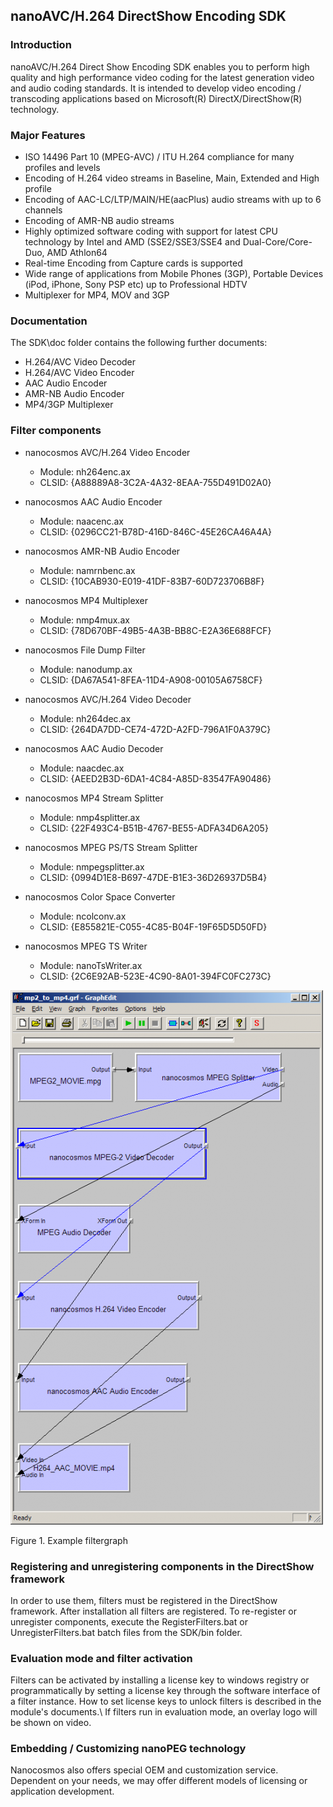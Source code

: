 ## nanoAVC/H.264 DirectShow Encoding SDK

### Introduction

nanoAVC/H.264 Direct Show Encoding SDK enables you to perform high quality and high performance video coding for the latest generation video and audio coding standards. It is intended to develop  video encoding / transcoding applications based on Microsoft(R) DirectX/DirectShow(R) technology.

### Major Features

  * ISO 14496 Part 10 (MPEG-AVC) / ITU H.264 compliance for many profiles and levels
  * Encoding of H.264 video streams in Baseline, Main, Extended and High profile
  * Encoding of AAC-LC/LTP/MAIN/HE(aacPlus) audio streams with up to 6 channels
  * Encoding of AMR-NB audio streams
  * Highly optimized software coding with support for latest CPU  technology by Intel and AMD (SSE2/SSE3/SSE4 and Dual-Core/Core-Duo, AMD Athlon64
  * Real-time Encoding from Capture cards is supported
  * Wide range of applications from Mobile Phones (3GP), Portable Devices (iPod, iPhone, Sony PSP etc) up to Professional HDTV
  * Multiplexer for MP4, MOV and 3GP


### Documentation

The SDK\doc folder contains the following further documents:

  * H.264/AVC Video Decoder
  * H.264/AVC Video Encoder
  * AAC Audio Encoder
  * AMR-NB Audio Encoder
  * MP4/3GP Multiplexer

### Filter components

  * nanocosmos AVC/H.264 Video Encoder
    * Module:		nh264enc.ax
    * CLSID:		{A88889A8-3C2A-4A32-8EAA-755D491D02A0}


  * nanocosmos AAC Audio Encoder
    * Module:		naacenc.ax
    * CLSID:		{0296CC21-B78D-416D-846C-45E26CA46A4A}


  * nanocosmos AMR-NB Audio Encoder
    * Module:		namrnbenc.ax
    * CLSID:		{10CAB930-E019-41DF-83B7-60D723706B8F}


  * nanocosmos MP4 Multiplexer
    * Module:		nmp4mux.ax
    * CLSID:		{78D670BF-49B5-4A3B-BB8C-E2A36E688FCF}


  * nanocosmos File Dump Filter
    * Module:		nanodump.ax
    * CLSID:		{DA67A541-8FEA-11D4-A908-00105A6758CF}


  * nanocosmos AVC/H.264 Video Decoder
    * Module:		nh264dec.ax
    * CLSID:		{264DA7DD-CE74-472D-A2FD-796A1F0A379C}


  * nanocosmos AAC Audio Decoder
    * Module:		naacdec.ax
    * CLSID:		{AEED2B3D-6DA1-4C84-A85D-83547FA90486}


  * nanocosmos MP4 Stream Splitter
    * Module:		nmp4splitter.ax
    * CLSID:		{22F493C4-B51B-4767-BE55-ADFA34D6A205}


  * nanocosmos MPEG PS/TS Stream Splitter
    * Module:		nmpegsplitter.ax
    * CLSID:		{0994D1E8-B697-47DE-B1E3-36D26937D5B4}


  * nanocosmos Color Space Converter
    * Module:		ncolconv.ax
    * CLSID:		{E855821E-C055-4C85-B04F-19F65D5D50FD}


  * nanocosmos MPEG TS Writer
    * Module:		nanoTsWriter.ax
    * CLSID:		{2C6E92AB-523E-4C90-8A01-394FC0FC273C}


![Example filtergraph](../../assets/nanostream/directshow/directshow_h264_encoding_filtergraph.png)

Figure 1.  Example  filtergraph

### Registering and unregistering components in the DirectShow framework

In order to use them, filters must be registered in the DirectShow framework. After installation all filters are registered. To re-register or unregister components, execute the RegisterFilters.bat or UnregisterFilters.bat batch files from the SDK/bin folder.

### Evaluation mode and filter activation

Filters can be activated by installing a license key to windows registry or programmatically by setting a license key through the software interface of a filter instance. How to set license keys to unlock filters is described in the module's documents.\\
If filters run in evaluation mode, an overlay logo will be shown on video.

### Embedding / Customizing nanoPEG technology

Nanocosmos also offers special OEM and customization service. Dependent on your needs, we may offer different models of licensing or application development.
